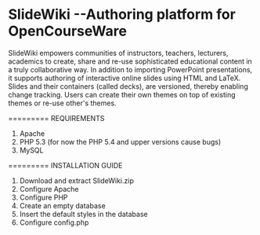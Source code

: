 SlideWiki --Authoring platform for OpenCourseWare
=========
SlideWiki empowers communities of instructors, teachers, lecturers, academics to create, share and re-use sophisticated educational content in a truly collaborative way. In addition to importing PowerPoint presentations, it supports authoring of interactive online slides using HTML and LaTeX. Slides and their containers (called decks), are versioned, thereby enabling change tracking. Users can create their own themes on top of existing themes or re-use other's themes.

=========
REQUIREMENTS

1. Apache
2. PHP 5.3 (for now the PHP 5.4 and upper versions cause bugs)
3. MySQL

=========
INSTALLATION GUIDE

1. Download and extract SlideWiki.zip
2. Configure Apache
3. Configure PHP
4. Create an empty database
5. Insert the default styles in the database
6. Configure config.php
